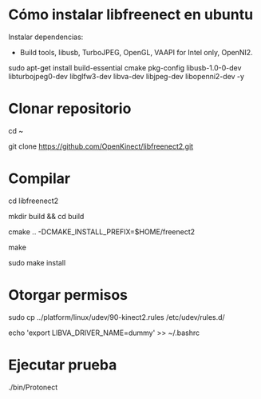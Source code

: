 # Cómo instalar libfreenect en ubuntu
Instalar dependencias:

- Build tools, libusb, TurboJPEG, OpenGL, VAAPI for Intel only, OpenNI2.

sudo apt-get install build-essential cmake pkg-config  libusb-1.0-0-dev libturbojpeg0-dev libglfw3-dev  libva-dev libjpeg-dev  libopenni2-dev -y


# Clonar repositorio
cd ~ 

git clone https://github.com/OpenKinect/libfreenect2.git 

# Compilar
cd libfreenect2 

mkdir build && cd build 

cmake .. -DCMAKE_INSTALL_PREFIX=$HOME/freenect2 

make 

sudo make install


# Otorgar permisos
sudo cp ../platform/linux/udev/90-kinect2.rules /etc/udev/rules.d/

echo 'export LIBVA_DRIVER_NAME=dummy' >> ~/.bashrc

# Ejecutar prueba
./bin/Protonect
